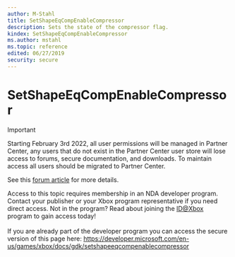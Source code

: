 ```yaml
---
author: M-Stahl
title: SetShapeEqCompEnableCompressor
description: Sets the state of the compressor flag.
kindex: SetShapeEqCompEnableCompressor
ms.author: mstahl
ms.topic: reference
edited: 06/27/2019
security: secure
---
```


# SetShapeEqCompEnableCompressor
> [!IMPORTANT]
> Starting February 3rd 2022, all user permissions will be managed in Partner Center, any users that do not exist in the Partner Center user store will lose access to forums, secure documentation, and downloads. To maintain access all users should be migrated to Partner Center. <p></p>See this <a href="https://forums.xboxlive.com/articles/132187/breaking-change-user-access-for-forums-secure-docu.html">forum article</a> for more details.  

 Access to this topic requires membership in an NDA developer program. Contact your publisher or your Xbox program representative if you need direct access. Not in the program? Read about joining the <a href="https://www.xbox.com/Developers/id">ID@Xbox</a> program to gain access today!  <br/><br/>If you are already part of the developer program you can access the secure version of this page here: <a target="_blank" href="https://developer.microsoft.com/en-us/games/xbox/docs/gdk/setshapeeqcompenablecompressor">https://developer.microsoft.com/en-us/games/xbox/docs/gdk/setshapeeqcompenablecompressor</a>